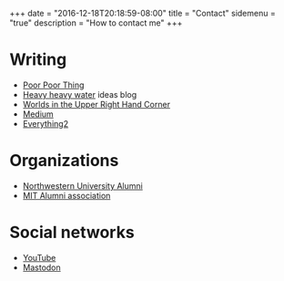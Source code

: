 +++
date = "2016-12-18T20:18:59-08:00"
title = "Contact"
sidemenu = "true"
description = "How to contact me"
+++

# Writing

* [Poor Poor Thing](http://poorpoorthing.com)
* [Heavy heavy water](http://t2o.blogspot.com) ideas blog
* [Worlds in the Upper Right Hand Corner](http://upperrh.wordpress.com)
* [Medium](https://rmagahiz.medium.com/)
* [Everything2](http://www.everything2.com/user/milkfish)

# Organizations

* [Northwestern University Alumni](http://www.alumni.northwestern.edu/)
* [MIT Alumni association](http://alum.mit.edu/index.html)

# Social networks
* [YouTube](http://uk.youtube.com/profile?user=4thace)
* <a rel="me" href="https://noc.social/@Zerofactorial">Mastodon</a>
